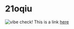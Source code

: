 # 21oqiu
![vibe check!](https://res.cloudinary.com/teepublic/image/private/s--A3Paync4--/t_Preview/b_rgb:191919,c_limit,f_jpg,h_630,q_90,w_630/v1570945387/production/designs/6307261_0.jpg)
This is a link [here](https://res.cloudinary.com/teepublic/image/private/s--A3Paync4--/t_Preview/b_rgb:191919,c_limit,f_jpg,h_630,q_90,w_630/v1570945387/production/designs/6307261_0.jpg)
